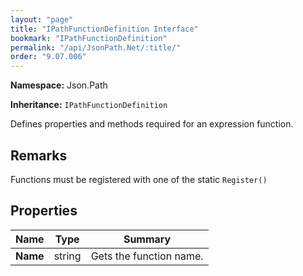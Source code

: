 ```yaml
---
layout: "page"
title: "IPathFunctionDefinition Interface"
bookmark: "IPathFunctionDefinition"
permalink: "/api/JsonPath.Net/:title/"
order: "9.07.006"
---
```

**Namespace:** Json.Path

**Inheritance:**
`IPathFunctionDefinition`

Defines properties and methods required for an expression function.

## Remarks

Functions must be registered with one of the static `Register()`

## Properties

| Name | Type | Summary |
|---|---|---|
| **Name** | string | Gets the function name. |

